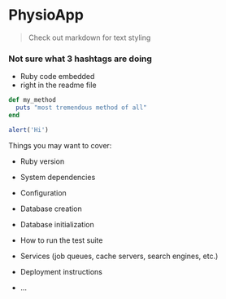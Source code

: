 # PhysioApp

> Check out markdown for text styling

### Not sure what 3 hashtags are doing

- Ruby code embedded
- right in the readme file

```ruby
def my_method
  puts "most tremendous method of all"
end
```
```javascript
alert('Hi')
```

Things you may want to cover:

* Ruby version

* System dependencies

* Configuration

* Database creation

* Database initialization

* How to run the test suite

* Services (job queues, cache servers, search engines, etc.)

* Deployment instructions

* ...
